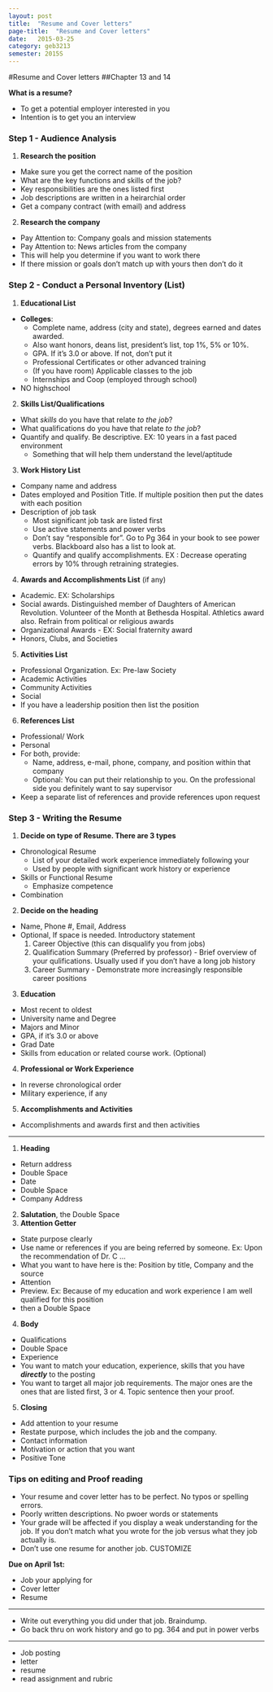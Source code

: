 ```yaml
---
layout: post
title:  "Resume and Cover letters"
page-title:  "Resume and Cover letters"
date:   2015-03-25
category: geb3213
semester: 2015S
---
```

<link rel="stylesheet" href="https://stackedit.io/res-min/themes/base.css" />



#Resume and Cover letters
##Chapter 13 and 14

**What is a resume?**

- To get a potential employer interested in you 
- Intention is to get you an interview

### Step 1 - Audience Analysis

1. **Research the position**
  * Make sure you get the correct name of the position
  * What are the key functions and skills of the job?
  * Key responsibilities are the ones listed first
  * Job descriptions are written in a heirarchial order
  * Get a company contract (with email) and address

2.  **Research the company**
  * Pay Attention to: Company goals and mission statements
  * Pay Attention to: News articles from the company
  * This will help you determine if you want to work there
  * If there mission or goals don’t match up with yours then don’t do it

### Step 2 - Conduct a Personal Inventory (List)

1. **Educational List**
  * **Colleges**:
      * Complete name, address (city and state), degrees earned and dates awarded.
      * Also want honors, deans list, president’s list, top 1%, 5% or 10%.
      * GPA. If it’s 3.0 or above. If not, don’t put it
      * Professional Certificates or other advanced training
      * (If you have room) Applicable classes to the job
      * Internships and Coop (employed through school)
  * NO highschool
2. **Skills List/Qualifications**
  * What _skills_ do you have that relate _to the job_?
  * What qualifications do you have that relate _to the job_?
  * Quantify and qualify. Be descriptive. EX: 10 years in a fast paced environment
      * Something that will help them understand the level/aptitude
    
3. **Work History List**
  * Company name and address
  * Dates employed and Position Title. If multiple position then put the dates with each position
  * Description of job task
      * Most significant job task are listed first
      *   Use active statements and power verbs
      *   Don’t say “responsible for”. Go to Pg 364 in your book to see power verbs. Blackboard also has a list to look at.
      *   Quantify and qualify accomplishments. EX : Decrease operating errors by 10% through retraining strategies.
        
        
4. **Awards and Accomplishments List** (if any)
  * Academic. EX: Scholarships
  * Social awards. Distinguished member of Daughters of American Revolution. Volunteer of the Month at Bethesda Hospital. Athletics award also. Refrain from political or religious awards
  * Organizational Awards - EX: Social fraternity award
  * Honors, Clubs, and Societies
    
5.  **Activities List**
  * Professional Organization. Ex: Pre-law Society
  * Academic Activities
  * Community Activities
  * Social
  * If you have a leadership position then list the position
    
6.  **References List**
  *   Professional/ Work
  *   Personal
  *   For both, provide:
      *   Name, address, e-mail, phone, company, and position within that company
      *   Optional: You can put their relationship to you. On the professional side you definitely want to say supervisor
  *   Keep a separate list of references and provide references upon request

### Step 3 - Writing the Resume

1. **Decide on type of Resume. There are 3 types**
  *   Chronological Resume
      *   List of your detailed work experience immediately following your
      *   Used by people with significant work history or experience
  *   Skills or Functional Resume
      *   Emphasize competence
  *   Combination
2.  **Decide on the heading**
  *   Name, Phone #, Email, Address
  *   Optional, If space is needed. Introductory statement
      1.  Career Objective (this can disqualify you from jobs)
      2.  Qualification Summary (Preferred by professor) - Brief overview of your qulifications. Usually used if you don’t have a long job history
      3.  Career Summary - Demonstrate more increasingly responsible career positions
      
3.  **Education**
  *   Most recent to oldest
  *   University name and Degree
  *   Majors and Minor
  *   GPA, if it’s 3.0 or above
  *   Grad Date
  *   Skills from education or related course work. (Optional)
    
4.  **Professional or Work Experience**
  *   In reverse chronological order
  *   Military experience, if any
5.  **Accomplishments and Activities**
  *   Accomplishments and awards first and then activities

* * *

1.  **Heading**
  *   Return address
  *   Double Space
  *   Date
  *   Double Space
  *   Company Address
2.  **Salutation**, the Double Space
3.  **Attention Getter**
  *   State purpose clearly
  *   Use name or references if you are being referred by someone. Ex: Upon the recommendation of Dr. C …
  *   What you want to have here is  the: Position by title, Company and the source
  *   Attention
  *   Preview. Ex: Because of my education and work experience  I am well qualified for this position
  *   then a Double Space
4.  **Body**
  *   Qualifications
  *   Double Space
  *   Experience
  *   You want to match your education, experience, skills that you have **_directly_** to the posting
  *   You want to target all major job requirements. The major ones are the ones that are listed first, 3 or 4. Topic sentence then your proof.
5.  **Closing**
  *   Add attention to your resume
  *   Restate purpose, which includes the job and the company.
  *   Contact information
  *   Motivation or action that you want
  *   Positive Tone

### Tips on editing and Proof reading

*   Your resume and cover letter has to be perfect. No typos or spelling errors.
*   Poorly written descriptions. No pwoer words or statements
*   Your grade will be affected if you display a weak understanding for the job. If you don’t match what you wrote for the job versus what they job actually is.
*   Don’t use one resume for another job. CUSTOMIZE

**Due on April 1st:**

*   Job your applying for
*   Cover letter
*   Resume
* * *
- Write out everything you did under that job. Braindump.
- Go back thru on work history and go to pg. 364 and put in power verbs

* * *

*   Job posting
*   letter
*   resume
*   read assignment and rubric